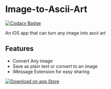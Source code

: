 # Image-to-Ascii-Art

[![Codacy Badge](https://api.codacy.com/project/badge/Grade/483d3bd744db45c58b136ce4ba4f458c)](https://www.codacy.com/app/liamrosenfeld/Image-to-Ascii-Art?utm_source=github.com&utm_medium=referral&utm_content=liamrosenfeld/Image-to-Ascii-Art&utm_campaign=badger)

An iOS app that can turn any image into ascii art

## Features
- Convert Any image
- Save as plain text or convert to an image
- iMessage Extension for easy sharing

[![Download on app Store](https://developer.apple.com/app-store/marketing/guidelines/images/badge-download-on-the-app-store.svg)](https://github.com/liamrosenfeld/Image-to-Ascii-Art)
